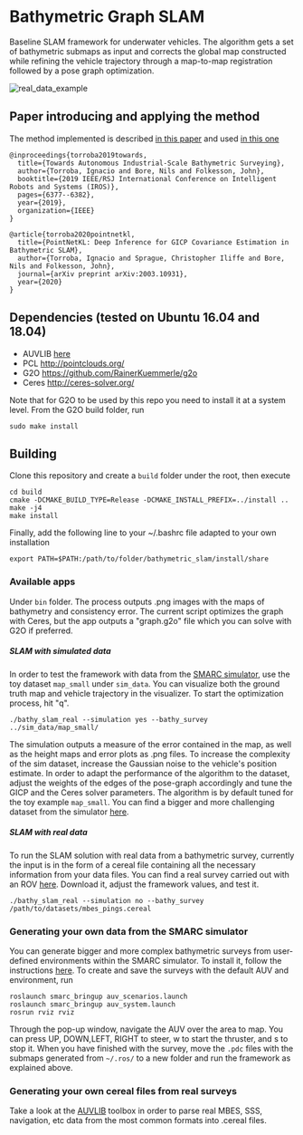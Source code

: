 # Bathymetric Graph SLAM

Baseline SLAM framework for underwater vehicles.
The algorithm gets a set of bathymetric submaps as input and corrects the global map constructed while refining the vehicle trajectory through a map-to-map registration followed by a pose graph optimization. 


![real_data_example](https://github.com/ignaciotb/bathymetric_slam/blob/master/img/graph_borno.png)


## Paper introducing and applying the method
The method implemented is described [in this paper](https://ieeexplore.ieee.org/abstract/document/8968241) and used [in this one](https://arxiv.org/abs/2003.10931)
```
@inproceedings{torroba2019towards,
  title={Towards Autonomous Industrial-Scale Bathymetric Surveying},
  author={Torroba, Ignacio and Bore, Nils and Folkesson, John},
  booktitle={2019 IEEE/RSJ International Conference on Intelligent Robots and Systems (IROS)},
  pages={6377--6382},
  year={2019},
  organization={IEEE}
}

@article{torroba2020pointnetkl,
  title={PointNetKL: Deep Inference for GICP Covariance Estimation in Bathymetric SLAM},
  author={Torroba, Ignacio and Sprague, Christopher Iliffe and Bore, Nils and Folkesson, John},
  journal={arXiv preprint arXiv:2003.10931},
  year={2020}
}
```

## Dependencies (tested on Ubuntu 16.04 and 18.04)
* AUVLIB [here](https://github.com/ignaciotb/auvlib) 
* PCL  http://pointclouds.org/
* G2O https://github.com/RainerKuemmerle/g2o
* Ceres http://ceres-solver.org/

Note that for G2O to be used by this repo you need to install it at a system level.
From the G2O build folder, run  
```
sudo make install
```

## Building

Clone this repository and create a `build` folder under the root, then execute
```
cd build
cmake -DCMAKE_BUILD_TYPE=Release -DCMAKE_INSTALL_PREFIX=../install ..
make -j4
make install
```

Finally, add the following line to your ~/.bashrc file adapted to your own installation
```
export PATH=$PATH:/path/to/folder/bathymetric_slam/install/share
```
### Available apps
Under `bin` folder.
The process outputs .png images with the maps of bathymetry and consistency error.
The current script optimizes the graph with Ceres, but the app outputs a "graph.g2o" file which you can solve with G2O if preferred. 

##### SLAM with simulated data
In order to test the framework with data from the [SMARC simulator](https://github.com/smarc-project), use the toy dataset `map_small` under `sim_data`. 
You can visualize both the ground truth map and vehicle trajectory in the visualizer. To start the optimization process, hit "q".
```
./bathy_slam_real --simulation yes --bathy_survey ../sim_data/map_small/
```
The simulation outputs a measure of the error contained in the map, as well as the height maps and error plots as .png files.
To increase the complexity of the sim dataset, increase the Gaussian noise to the vehicle's position estimate.
In order to adapt the performance of the algorithm to the dataset, adjust the weights of the edges of the pose-graph accordingly and tune the GICP and the Ceres solver parameters.
The algorithm is by default tuned for the toy example `map_small`.
You can find a bigger and more challenging dataset from the simulator [here](https://strands.pdc.kth.se/public/IROS-2019-Bathymetry/).

##### SLAM with real data
To run the SLAM solution with real data from a bathymetric survey, currently the input is in the form of a cereal file containing all the necessary information from your data files.
You can find a real survey carried out with an ROV [here](https://strands.pdc.kth.se/public/IROS-2019-Bathymetry/). Download it, adjust the framework values, and test it.
```
./bathy_slam_real --simulation no --bathy_survey /path/to/datasets/mbes_pings.cereal 
```

### Generating your own data from the SMARC simulator
You can generate bigger and more complex bathymetric surveys from user-defined environments within the SMARC simulator.
To install it, follow the instructions [here](https://github.com/smarc-project/rosinstall).
To create and save the surveys with the default AUV and environment, run
```
roslaunch smarc_bringup auv_scenarios.launch
roslaunch smarc_bringup auv_system.launch
rosrun rviz rviz
```
Through the pop-up window, navigate the AUV over the area to map. You can press UP, DOWN,LEFT, RIGHT to steer, w to start the thruster, and s to stop it.
When you have finished with the survey, move the `.pdc` files with the submaps generated from `~/.ros/` to a new folder and run the framework as explained above.

### Generating your own cereal files from real surveys
Take a look at the [AUVLIB](https://github.com/nilsbore/auvlib) toolbox in order to parse real MBES, SSS, navigation, etc data from the most common formats into .cereal files.
